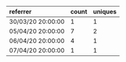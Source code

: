 | referrer          | count | uniques |
| :---------------- | :---- | :------ |
| 30/03/20 20:00:00 | 1     | 1       |
| 05/04/20 20:00:00 | 7     | 2       |
| 06/04/20 20:00:00 | 4     | 1       |
| 07/04/20 20:00:00 | 1     | 1       |